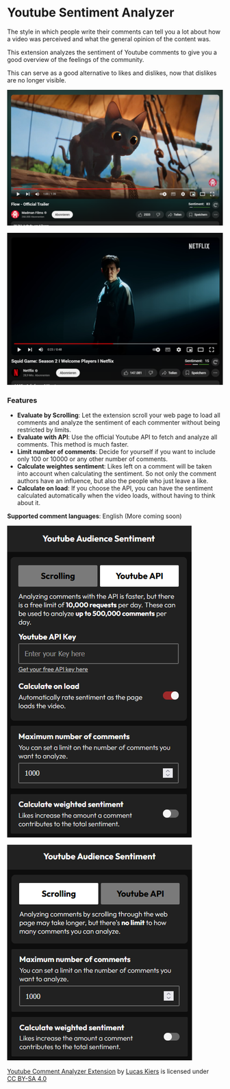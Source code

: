 # Youtube Sentiment Analyzer

The style in which people write their comments can tell you a lot about how a video was perceived and what the general opinion of the content was.

This extension analyzes the sentiment of Youtube comments to give you a good overview of the feelings of the community.

This can serve as a good alternative to likes and dislikes, now that dislikes are no longer visible.

![Youtube Flow Trailer](images/readme1.png)

![Youtube Squid Games Trailer](images/readme2.png)

### Features

- **Evaluate by Scrolling**: Let the extension scroll your web page to load all comments and analyze the sentiment of each commenter without being restricted by limits.
- **Evaluate with API**: Use the official Youtube API to fetch and analyze all comments. This method is much faster.
- **Limit number of comments**: Decide for yourself if you want to include only 100 or 10000 or any other number of comments.
- **Calculate weightes sentiment**: Likes left on a comment will be taken into account when calculating the sentiment. So not only the comment authors have an influence, but also the people who just leave a like.
- **Calculate on load**: If you choose the API, you can have the sentiment calculated automatically when the video loads, without having to think about it.

**Supported comment languages**: English (More coming soon)

![Youtube Squid Games Trailer](images/readme3.png)

![Youtube Squid Games Trailer](images/readme4.png)

 <p xmlns:cc="http://creativecommons.org/ns#" xmlns:dct="http://purl.org/dc/terms/"><a property="dct:title" rel="cc:attributionURL" href="https://github.com/LucaswithC/Youtube-Sentiment-Extension">Youtube Comment Analyzer Extension</a> by <a rel="cc:attributionURL dct:creator" property="cc:attributionName" href="https://addons.mozilla.org/de/firefox/user/15076637/">Lucas Kiers</a> is licensed under <a href="https://creativecommons.org/licenses/by-sa/4.0/?ref=chooser-v1" target="_blank" rel="license noopener noreferrer" style="display:inline-block;">CC BY-SA 4.0<img style="height:22px!important;margin-left:3px;vertical-align:text-bottom;" src="https://mirrors.creativecommons.org/presskit/icons/cc.svg?ref=chooser-v1" alt=""><img style="height:22px!important;margin-left:3px;vertical-align:text-bottom;" src="https://mirrors.creativecommons.org/presskit/icons/by.svg?ref=chooser-v1" alt=""><img style="height:22px!important;margin-left:3px;vertical-align:text-bottom;" src="https://mirrors.creativecommons.org/presskit/icons/sa.svg?ref=chooser-v1" alt=""></a></p>
